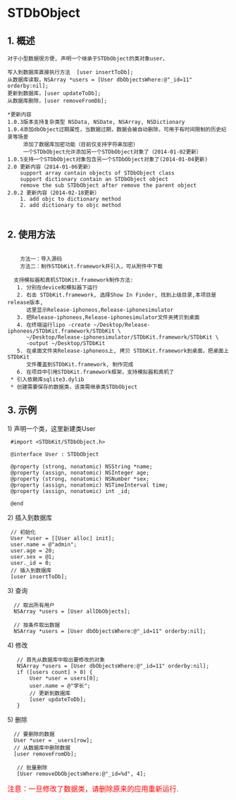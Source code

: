 <h1 id="stdbobject">STDbObject</h1>

<h2 id="1_"><strong>1. 概述</strong></h2>

<pre><code>对于小型数据很方便, 声明一个继承于STDbObject的类对象user，
</code></pre>

<pre><code>写入到数据库直接执行方法  [user insertToDb]; 
从数据库读取，NSArray *users = [User dbObjectsWhere:@"_id=11" orderby:nil];
更新到数据库，[user updateToDb];
从数据库删除，[user removeFromDb]; 
</code></pre>

<pre><code>*更新内容
1.0.3版本支持复杂类型 NSData, NSDate, NSArray, NSDictionary
1.0.4添加dbObject过期属性，当数据过期，数据会被自动删除，可用于有时间限制的历史纪录等场景
     添加了数据库加密功能（目前仅支持字符串加密）
     一个STDbObject允许添加另一个STDbObject对象了（2014-01-02更新）
1.0.5支持一个STDbObject对象包含另一个STDbObject对象了(2014-01-04更新)
2.0 更新内容（2014-01-06更新）
    support array contain objects of STDbObject class
    support dictionary contain an STDbObject object
    remove the sub STDbObject after remove the parent object
2.0.2 更新内容（2014-02-18更新）
    1. add objc to dictionary method 
    2. add dictionary to objc method

</code></pre>

<h2 id="2_"><strong>2. 使用方法</strong></h2>

<pre><code>
    方法一：导入源码
    方法二：制作STDbKit.framework并引入，可从附件中下载
</code></pre>

<pre><code>  支持模拟器和真机STDbKit.framework制作方法:
   1. 分别在device和模拟器下运行
   2. 右击 STDbKit.framework, 选择Show In Finder, 找到上级目录,本项目是release版本,
      这里显示Release-iphoneos,Release-iphonesimulator
   3. 把Release-iphoneos,Release-iphonesimulator文件夹拷贝到桌面
   4. 在终端运行lipo -create ~/Desktop/Release-iphoneos/STDbKit.framework/STDbKit \
      ~/Desktop/Release-iphonesimulator/STDbKit.framework/STDbKit \
      -output ~/Desktop/STDbKit
   5. 在桌面文件夹Release-iphoneos上, 拷贝 STDbKit.framework到桌面，把桌面上 STDbKit 
      文件覆盖到STDbKit.framework, 制作完成
   6. 在项目中引用STDbKit.framework框架，支持模拟器和真机了
 * 引入依赖库sqlite3.dylib
 * 创建需要保存的数据类，该类需继承类STDbObject
</code></pre>

<h2 id="3_"><strong>3. 示例</strong></h2>

<p>1) 声明一个类，这里新建类User</p>

<pre><code> #import &lt;STDbKit/STDbObject.h&gt;

 @interface User : STDbObject

 @property (strong, nonatomic) NSString *name;
 @property (assign, nonatomic) NSInteger age;
 @property (strong, nonatomic) NSNumber *sex;
 @property (assign, nonatomic) NSTimeInterval time;
 @property (assign, nonatomic) int _id;

 @end
</code></pre>

<p>2) 插入到数据库</p>

<pre><code> // 初始化
 User *user = [[User alloc] init];
 user.name = @"admin";
 user.age = 20;
 user.sex = @1;
 user._id = 0;
 // 插入到数据库
 [user insertToDb];
</code></pre>

<p>3) 查询</p>

<pre><code>  // 取出所有用户
  NSArray *users = [User allDbObjects];

  // 按条件取出数据
  NSArray *users = [User dbObjectsWhere:@"_id=11" orderby:nil];
</code></pre>

<p>4) 修改</p>

<pre><code>   // 首先从数据库中取出要修改的对象
   NSArray *users = [User dbObjectsWhere:@"_id=11" orderby:nil];
   if ([users count] &gt; 0) {
       User *user = users[0];
       user.name = @"学长";
       // 更新到数据库
       [user updateToDb];
   }
</code></pre>

<p>5) 删除</p>

<pre><code>  // 要删除的数据
  User *user = _users[row];
  // 从数据库中删除数据
  [user removeFromDb];

   // 批量删除
   [User removeDbObjectsWhere:@"_id=%d", 4];
</code></pre>

<p>
    <font color="red" size="3">
    注意：一旦修改了数据类，请删除原来的应用重新运行.
    </font>
</p>